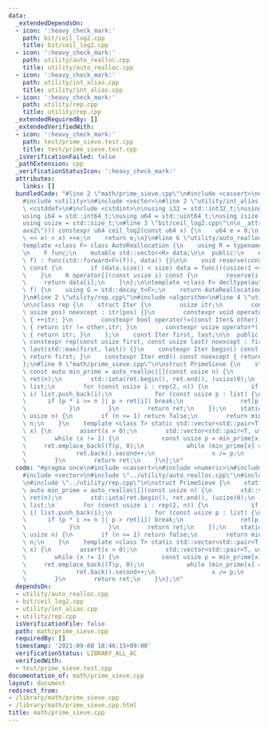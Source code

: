 ```yaml
---
data:
  _extendedDependsOn:
  - icon: ':heavy_check_mark:'
    path: bit/ceil_log2.cpp
    title: bit/ceil_log2.cpp
  - icon: ':heavy_check_mark:'
    path: utility/auto_realloc.cpp
    title: utility/auto_realloc.cpp
  - icon: ':heavy_check_mark:'
    path: utility/int_alias.cpp
    title: utility/int_alias.cpp
  - icon: ':heavy_check_mark:'
    path: utility/rep.cpp
    title: utility/rep.cpp
  _extendedRequiredBy: []
  _extendedVerifiedWith:
  - icon: ':heavy_check_mark:'
    path: test/prime_sieve.test.cpp
    title: test/prime_sieve.test.cpp
  _isVerificationFailed: false
  _pathExtension: cpp
  _verificationStatusIcon: ':heavy_check_mark:'
  attributes:
    links: []
  bundledCode: "#line 2 \"math/prime_sieve.cpp\"\n#include <cassert>\n#include <numeric>\n\
    #include <utility>\n#include <vector>\n#line 2 \"utility/int_alias.cpp\"\n#include\
    \ <cstddef>\n#include <cstdint>\n\nusing i32 = std::int32_t;\nusing u32 = std::uint32_t;\n\
    using i64 = std::int64_t;\nusing u64 = std::uint64_t;\nusing isize = std::ptrdiff_t;\n\
    using usize = std::size_t;\n#line 3 \"bit/ceil_log2.cpp\"\n\n__attribute__((target(\"\
    avx2\"))) constexpr u64 ceil_log2(const u64 x) {\n    u64 e = 0;\n    while (((u64)1\
    \ << e) < x) ++e;\n    return e;\n}\n#line 6 \"utility/auto_realloc.cpp\"\n\n\
    template <class F> class AutoReallocation {\n    using R = typename decltype(std::declval<F>()((usize)0))::value_type;\n\
    \n    F func;\n    mutable std::vector<R> data;\n\n  public:\n    explicit AutoReallocation(F&&\
    \ f) : func(std::forward<F>(f)), data() {}\n\n    void reserve(const usize size)\
    \ const {\n        if (data.size() < size) data = func(((usize)1 << ceil_log2(size)));\n\
    \    }\n    R operator[](const usize i) const {\n        reserve(i + 1);\n   \
    \     return data[i];\n    }\n};\n\ntemplate <class F> decltype(auto) auto_realloc(F&&\
    \ f) {\n    using G = std::decay_t<F>;\n    return AutoReallocation<G>(std::forward<G>(f));\n\
    }\n#line 2 \"utility/rep.cpp\"\n#include <algorithm>\n#line 4 \"utility/rep.cpp\"\
    \n\nclass rep {\n    struct Iter {\n        usize itr;\n        constexpr Iter(const\
    \ usize pos) noexcept : itr(pos) {}\n        constexpr void operator++() noexcept\
    \ { ++itr; }\n        constexpr bool operator!=(const Iter& other) const noexcept\
    \ { return itr != other.itr; }\n        constexpr usize operator*() const noexcept\
    \ { return itr; }\n    };\n    const Iter first, last;\n\n  public:\n    explicit\
    \ constexpr rep(const usize first, const usize last) noexcept : first(first),\
    \ last(std::max(first, last)) {}\n    constexpr Iter begin() const noexcept {\
    \ return first; }\n    constexpr Iter end() const noexcept { return last; }\n\
    };\n#line 9 \"math/prime_sieve.cpp\"\n\nstruct PrimeSieve {\n    static inline\
    \ const auto min_prime = auto_realloc([](const usize n) {\n        std::vector<usize>\
    \ ret(n);\n        std::iota(ret.begin(), ret.end(), (usize)0);\n        std::vector<usize>\
    \ list;\n        for (const usize i : rep(2, n)) {\n            if (ret[i] ==\
    \ i) list.push_back(i);\n            for (const usize p : list) {\n          \
    \      if (p * i >= n || p > ret[i]) break;\n                ret[p * i] = p;\n\
    \            }\n        }\n        return ret;\n    });\n    static bool is_prime(const\
    \ usize n) {\n        if (n <= 1) return false;\n        return min_prime[n] ==\
    \ n;\n    }\n    template <class T> static std::vector<std::pair<T, usize>> factorize(T\
    \ x) {\n        assert(x > 0);\n        std::vector<std::pair<T, usize>> ret;\n\
    \        while (x != 1) {\n            const usize p = min_prime[x];\n       \
    \     ret.emplace_back((T)p, 0);\n            while (min_prime[x] == p) {\n  \
    \              ret.back().second++;\n                x /= p;\n            }\n\
    \        }\n        return ret;\n    }\n};\n"
  code: "#pragma once\n#include <cassert>\n#include <numeric>\n#include <utility>\n\
    #include <vector>\n#include \"../utility/auto_realloc.cpp\"\n#include \"../utility/int_alias.cpp\"\
    \n#include \"../utility/rep.cpp\"\n\nstruct PrimeSieve {\n    static inline const\
    \ auto min_prime = auto_realloc([](const usize n) {\n        std::vector<usize>\
    \ ret(n);\n        std::iota(ret.begin(), ret.end(), (usize)0);\n        std::vector<usize>\
    \ list;\n        for (const usize i : rep(2, n)) {\n            if (ret[i] ==\
    \ i) list.push_back(i);\n            for (const usize p : list) {\n          \
    \      if (p * i >= n || p > ret[i]) break;\n                ret[p * i] = p;\n\
    \            }\n        }\n        return ret;\n    });\n    static bool is_prime(const\
    \ usize n) {\n        if (n <= 1) return false;\n        return min_prime[n] ==\
    \ n;\n    }\n    template <class T> static std::vector<std::pair<T, usize>> factorize(T\
    \ x) {\n        assert(x > 0);\n        std::vector<std::pair<T, usize>> ret;\n\
    \        while (x != 1) {\n            const usize p = min_prime[x];\n       \
    \     ret.emplace_back((T)p, 0);\n            while (min_prime[x] == p) {\n  \
    \              ret.back().second++;\n                x /= p;\n            }\n\
    \        }\n        return ret;\n    }\n};\n"
  dependsOn:
  - utility/auto_realloc.cpp
  - bit/ceil_log2.cpp
  - utility/int_alias.cpp
  - utility/rep.cpp
  isVerificationFile: false
  path: math/prime_sieve.cpp
  requiredBy: []
  timestamp: '2021-09-08 18:46:15+09:00'
  verificationStatus: LIBRARY_ALL_AC
  verifiedWith:
  - test/prime_sieve.test.cpp
documentation_of: math/prime_sieve.cpp
layout: document
redirect_from:
- /library/math/prime_sieve.cpp
- /library/math/prime_sieve.cpp.html
title: math/prime_sieve.cpp
---
```

